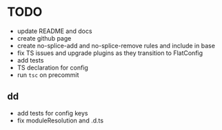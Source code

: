 # TODO

- update README and docs
- create github page
- create no-splice-add and no-splice-remove rules and include in base
- fix TS issues and upgrade plugins as they transition to FlatConfig
- add tests
- TS declaration for config
- run `tsc` on precommit


## dd
- add tests for config keys
- fix moduleResolution and .d.ts
